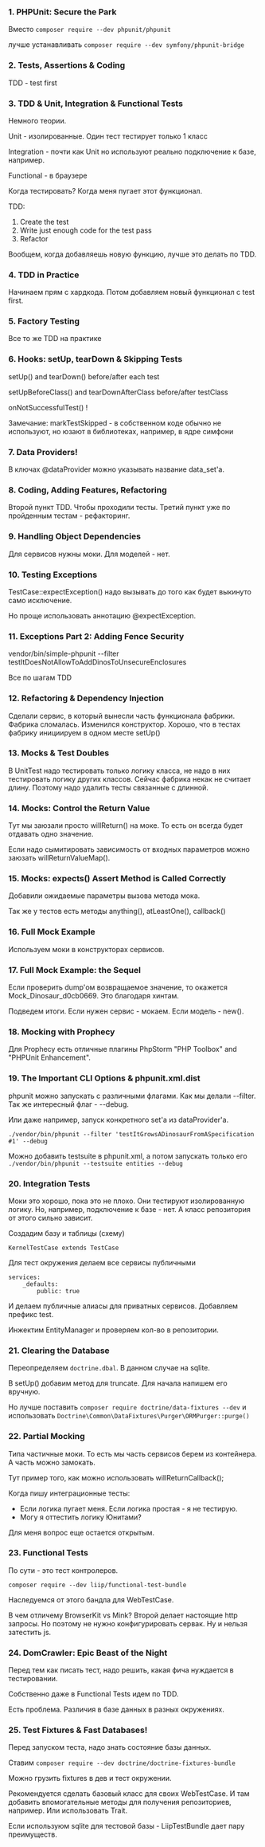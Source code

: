 ### 1. PHPUnit: Secure the Park

Вместо `composer require --dev phpunit/phpunit`

лучше устанавливать `composer require --dev symfony/phpunit-bridge`


### 2. Tests, Assertions & Coding

TDD - test first


### 3. TDD & Unit, Integration & Functional Tests

Немного теории.

Unit - изолированные. Один тест тестирует только 1 класс

Integration - почти как Unit но используют реально подключение к базе, например.

Functional - в браузере

Когда тестировать? Когда меня пугает этот функционал.

TDD:
1. Create the test
2. Write just enough code for the test pass
3. Refactor

Вообщем, когда добавляешь новую функцию, лучше это делать по TDD.


### 4. TDD in Practice

Начинаем прям с хардкода.
Потом добавляем новый функционал с test first.


### 5. Factory Testing

Все то же TDD на практике


### 6. Hooks: setUp, tearDown & Skipping Tests

setUp() and tearDown() before/after each test

setUpBeforeClass() and tearDownAfterClass before/after testClass

onNotSuccessfulTest() !

Замечание: markTestSkipped - в собственном коде обычно не используют, но юзают в библиотеках, например, в ядре симфони


### 7. Data Providers!

В ключах @dataProvider можно указывать название data_set'a.


### 8. Coding, Adding Features, Refactoring

Второй пункт TDD. Чтобы проходили тесты.
Третий пункт уже по пройденным тестам - рефакторинг.


### 9. Handling Object Dependencies

Для сервисов нужны моки.
Для моделей - нет.


### 10. Testing Exceptions

TestCase::expectException() надо вызывать до того как будет выкинуто само исключение.

Но проще использовать аннотацию @expectException.


### 11. Exceptions Part 2: Adding Fence Security

vendor/bin/simple-phpunit --filter testItDoesNotAllowToAddDinosToUnsecureEnclosures

Все по шагам TDD


### 12. Refactoring & Dependency Injection

Сделали сервис, в который вынесли часть функционала фабрики. Фабрика сломалась. Изменился конструктор. Хорошо, что в тестах фабрику инициируем в одном месте setUp()


### 13. Mocks & Test Doubles

В UnitTest надо тестировать только логику класса, не надо в них тестировать логику других классов. Сейчас фабрика некак не считает длину. Поэтому надо удалить тесты связанные с длинной.


### 14. Mocks: Control the Return Value

Тут мы заюзали просто willReturn() на моке. То есть он всегда будет отдавать одно значение.
 
Если надо сымитировать зависимость от входных параметров можно заюзать willReturnValueMap().


### 15. Mocks: expects() Assert Method is Called Correctly

Добавили ожидаемые параметры вызова метода мока.

Так же у тестов есть методы anything(), atLeastOne(), callback()


### 16. Full Mock Example

Используем моки в конструкторах сервисов.


### 17. Full Mock Example: the Sequel

Если проверить dump'ом возвращаемое значение, то окажется Mock_Dinosaur_d0cb0669. Это благодаря хинтам.

Подведем итоги. Если нужен сервис - мокаем. Если модель - new().


### 18. Mocking with Prophecy

Для Prophecy есть отличные плагины PhpStorm "PHP Toolbox" and "PHPUnit Enhancement".


### 19. The Important CLI Options & phpunit.xml.dist

phpunit можно запускать с различными флагами. Как мы делали --filter. 
Так же интересный флаг - --debug.

Или даже например, запуск конкретного set'a из dataProvider'a.
```
./vendor/bin/phpunit --filter 'testItGrowsADinosaurFromASpecification #1' --debug
```

Можно добавить testsuite в phpunit.xml, а потом запускать только его
`./vendor/bin/phpunit --testsuite entities --debug`


### 20. Integration Tests

Моки это хорошо, пока это не плохо. Они тестируют изолированную логику. Но, например, подключение к базе - нет. А класс репозитория от этого сильно зависит.

Создадим базу и таблицы (схему)

`KernelTestCase extends TestCase` 

Для тест окружения делаем все сервисы публичными
```
services:
    _defaults:
        public: true
```

И делаем публичные алиасы для приватных сервисов. Добавляем префикс test.

Инжектим EntityManager и проверяем кол-во в репозитории.


### 21. Clearing the Database

Переопределяем `doctrine.dbal`. В данном случае на sqlite.

В setUp() добавим метод для truncate. Для начала напишем его вручную.

Но лучше поставить `composer require doctrine/data-fixtures --dev` и использовать `Doctrine\Common\DataFixtures\Purger\ORMPurger::purge()`


### 22. Partial Mocking

Типа частичные моки. То есть мы часть сервисов берем из контейнера. А часть можно замокать.

Тут пример того, как можно использовать willReturnCallback();

Когда пишу интеграционные тесты:
- Если логика пугает меня. Если логика простая - я не тестирую.
- Могу я оттестить логику Юнитами? 

Для меня вопрос еще остается открытым.


### 23. Functional Tests

По сути - это тест контролеров.

`composer require --dev liip/functional-test-bundle`

Наследуемся от этого бандла для WebTestCase.

В чем отличему BrowserKit vs Mink?
Второй делает настоящие http запросы. Но поэтому не нужно конфигурировать сервак. Ну и нельзя затестить js.


### 24. DomCrawler: Epic Beast of the Night

Перед тем как писать тест, надо решить, какая фича нуждается в тестировании.

Собственно даже в Functional Tests идем по TDD.

Есть проблема. Различия в базе данных в разных окружениях.


### 25. Test Fixtures & Fast Databases!

Перед запуском теста, надо знать состояние базы данных.

Ставим `composer require --dev doctrine/doctrine-fixtures-bundle`

Можно грузить fixtures в дев и тест окружении.

Рекомендуется сделать базовый класс для своих WebTestCase. И там добавить впомогательные методы для получения репозиториев, например.
Или использовать Trait.

Если используюм sqlite для тестовой базы - LiipTestBundle дает пару преимуществ.